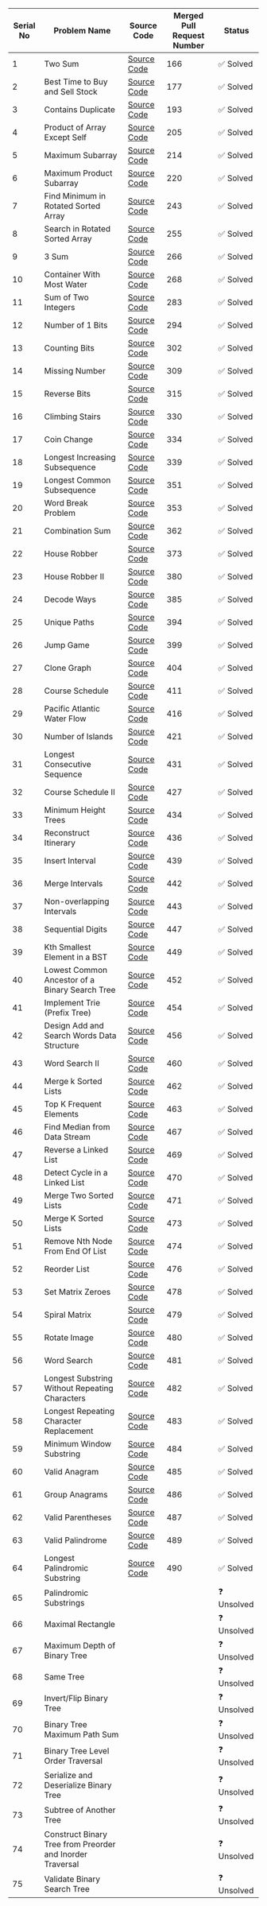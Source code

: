 | Serial No | Problem Name                                      | Source Code | Merged Pull Request Number | Status      |
|-----------|----------------------------------------------------|-------------|----------------------|-------------|
| 1         | Two Sum                                            |   [Source Code](https://github.com/abhi272003/DSA-Cracker/tree/main/Blind%2075%20LeetCode/Abhiram%20Hegde%20/Two%20Sum)        |      166                |  ✅ Solved  |
| 2         | Best Time to Buy and Sell Stock                   |     [Source Code](https://github.com/abhi272003/DSA-Cracker/tree/main/Blind%2075%20LeetCode/Abhiram%20Hegde%20/Best%20Time%20To%20Buy%20%26%20Sell%20Stock)        |         177             | ✅ Solved  |
| 3         | Contains Duplicate                                |    [Source Code](https://github.com/abhi272003/DSA-Cracker/tree/main/Blind%2075%20LeetCode/Abhiram%20Hegde/Contains%20Duplicate)         |          193            | ✅ Solved  |
| 4         | Product of Array Except Self                       |    [Source Code](https://github.com/abhi272003/DSA-Cracker/tree/main/Blind%2075%20LeetCode/Abhiram%20Hegde/Product%20of%20Array%20Except%20Self)         |         205             |  ✅ Solved  |
| 5         | Maximum Subarray                                   |      [Source Code](https://github.com/abhi272003/DSA-Cracker/tree/main/Blind%2075%20LeetCode/Abhiram%20Hegde/Maximum%20Subarray)       |        214              | ✅ Solved  |
| 6         | Maximum Product Subarray                           |    [Source Code](https://github.com/abhi272003/DSA-Cracker/tree/main/Blind%2075%20LeetCode/Abhiram%20Hegde/Maximum%20Product%20Subarray)         |          220            | ✅ Solved  |
| 7         | Find Minimum in Rotated Sorted Array               |     [Source Code](https://github.com/abhi272003/DSA-Cracker/tree/main/Blind%2075%20LeetCode/Abhiram%20Hegde/Find%20Minimum%20in%20Rotated%20Sorted%20Array)        |           243           | ✅ Solved  |
| 8         | Search in Rotated Sorted Array                     |     [Source Code](https://github.com/abhi272003/DSA-Cracker/tree/main/Blind%2075%20LeetCode/Abhiram%20Hegde/Search%20in%20Rotated%20Sorted%20Array)        |           255           | ✅ Solved  |
| 9         | 3 Sum                                              |     [Source Code](https://github.com/abhi272003/DSA-Cracker/tree/main/Blind%2075%20LeetCode/Abhiram%20Hegde/3%20Sum)        |          266            | ✅ Solved  |
| 10        | Container With Most Water                          |      [Source Code](https://github.com/abhi272003/DSA-Cracker/tree/main/Blind%2075%20LeetCode/Abhiram%20Hegde/Container%20With%20Most%20Water)       |          268            | ✅ Solved  |
| 11        | Sum of Two Integers                                |    [Source Code](https://github.com/abhi272003/DSA-Cracker/tree/main/Blind%2075%20LeetCode/Abhiram%20Hegde/Sum%20of%20Two%20Integers)         |            283          | ✅ Solved  |
| 12        | Number of 1 Bits                                   |    [Source Code](https://github.com/abhi272003/DSA-Cracker/tree/main/Blind%2075%20LeetCode/Abhiram%20Hegde/Number%20of%201%20Bits)         |           294           | ✅ Solved  |
| 13        | Counting Bits                                      |      [Source Code](https://github.com/abhi272003/DSA-Cracker/tree/main/Blind%2075%20LeetCode/Abhiram%20Hegde/Counting%20Bits)       |        302              | ✅ Solved  |
| 14        | Missing Number                                     |    [Source Code](https://github.com/abhi272003/DSA-Cracker/tree/main/Blind%2075%20LeetCode/Abhiram%20Hegde/Missing%20Number)         |      309                | ✅ Solved |
| 15        | Reverse Bits                                       |    [Source Code](https://github.com/abhi272003/DSA-Cracker/tree/main/Blind%2075%20LeetCode/Abhiram%20Hegde/Reverse%20Bits)         |           315           | ✅ Solved  |
| 16        | Climbing Stairs                                    |     [Source Code](https://github.com/abhi272003/DSA-Cracker/tree/main/Blind%2075%20LeetCode/Abhiram%20Hegde/Climbing%20Stairs)        |         330             | ✅ Solved |
| 17        | Coin Change                                        |      [Source Code](https://github.com/abhi272003/DSA-Cracker/tree/main/Blind%2075%20LeetCode/Abhiram%20Hegde/Coin%20Change)       |          334            | ✅ Solved   |
| 18        | Longest Increasing Subsequence                     |      [Source Code](https://github.com/abhi272003/DSA-Cracker/tree/main/Blind%2075%20LeetCode/Abhiram%20Hegde/Longest%20Increasing%20Subsequence)       |           339         | ✅ Solved   |
| 19        | Longest Common Subsequence                         |      [Source Code](https://github.com/abhi272003/DSA-Cracker/tree/main/Blind%2075%20LeetCode/Abhiram%20Hegde/Longest%20Common%20Subsequence)       |            351          | ✅ Solved |
| 20        | Word Break Problem                                 |     [Source Code](https://github.com/abhi272003/DSA-Cracker/tree/main/Blind%2075%20LeetCode/Abhiram%20Hegde/Word%20Break)         |          353            | ✅ Solved  |
| 21        | Combination Sum                                    |      [Source Code](https://github.com/abhi272003/DSA-Cracker/tree/main/Blind%2075%20LeetCode/Abhiram%20Hegde/Combination%20Sum)        |         362             | ✅ Solved  |
| 22        | House Robber                                       | [Source Code](https://github.com/abhi272003/DSA-Cracker/tree/main/Blind%2075%20LeetCode/Abhiram%20Hegde/House%20Robber)        |           373           | ✅ Solved  |
| 23        | House Robber II                                    |   [Source Code](https://github.com/abhi272003/DSA-Cracker/tree/main/Blind%2075%20LeetCode/Abhiram%20Hegde/House%20Robber%20II)          |          380            | ✅ Solved  |
| 24        | Decode Ways                                        | [Source Code](https://github.com/abhi272003/DSA-Cracker/tree/main/Blind%2075%20LeetCode/Abhiram%20Hegde/Decode%20Ways)        |          385            | ✅ Solved |
| 25        | Unique Paths                                       |   [Source Code](https://github.com/abhi272003/DSA-Cracker/tree/main/Blind%2075%20LeetCode/Abhiram%20Hegde/Unique%20Paths)          |          394            | ✅ Solved  |
| 26        | Jump Game                                          |    [Source Code](https://github.com/abhi272003/DSA-Cracker/tree/main/Blind%2075%20LeetCode/Abhiram%20Hegde/Jump%20Game)         |         399             | ✅ Solved  |
| 27        | Clone Graph                                        |    [Source Code](https://github.com/abhi272003/DSA-Cracker/tree/main/Blind%2075%20LeetCode/Abhiram%20Hegde/Clone%20Graph)         |          404            | ✅ Solved  |
| 28        | Course Schedule                                    |     [Source Code](https://github.com/abhi272003/DSA-Cracker/tree/main/Blind%2075%20LeetCode/Abhiram%20Hegde/Course%20Schedule)        |             411         | ✅ Solved  |
| 29        | Pacific Atlantic Water Flow                        |     [Source Code](https://github.com/abhi272003/DSA-Cracker/tree/main/Blind%2075%20LeetCode/Abhiram%20Hegde/Pacific%20Atlantic%20Water%20Flow)        |          416           | ✅ Solved  |
| 30        | Number of Islands                                  |    [Source Code](https://github.com/abhi272003/DSA-Cracker/tree/main/Blind%2075%20LeetCode/Abhiram%20Hegde/Number%20of%20Islands)         |          421            | ✅ Solved  |
| 31        | Longest Consecutive Sequence                        |      [Source Code](https://github.com/abhi272003/DSA-Cracker/tree/main/Blind%2075%20LeetCode/Abhiram%20Hegde/Longest%20Consecutive%20Sequence)       |         431             | ✅ Solved  |
| 32        | Course Schedule II                                 |     [Source Code](https://github.com/abhi272003/DSA-Cracker/tree/main/Blind%2075%20LeetCode/Abhiram%20Hegde/Course%20Schedule%20II)        |         427             | ✅ Solved |
| 33        | Minimum Height Trees                                |     [Source Code](https://github.com/abhi272003/DSA-Cracker/tree/main/Blind%2075%20LeetCode/Abhiram%20Hegde/Minimum%20Height%20Trees)        |            434          | ✅ Solved  |
| 34        | Reconstruct Itinerary                               |     [Source Code](https://github.com/abhi272003/DSA-Cracker/tree/main/Blind%2075%20LeetCode/Abhiram%20Hegde/Reconstruct%20Itinerary)        |         436             | ✅ Solved  |
| 35        | Insert Interval                                     |    [Source Code](https://github.com/abhi272003/DSA-Cracker/tree/main/Blind%2075%20LeetCode/Abhiram%20Hegde/Insert%20Interval)         |         439             | ✅ Solved  |
| 36        | Merge Intervals                                     |     [Source Code](https://github.com/abhi272003/DSA-Cracker/tree/main/Blind%2075%20LeetCode/Abhiram%20Hegde/Merge%20Intervals)        |            442          |  ✅ Solved  |
| 37        | Non-overlapping Intervals                           |    [Source Code](https://github.com/abhi272003/DSA-Cracker/tree/main/Blind%2075%20LeetCode/Abhiram%20Hegde/Non-overlapping%20Intervals)         |        443              | ✅ Solved  |
| 38        | Sequential Digits                                   |     [Source Code](https://github.com/abhi272003/DSA-Cracker/tree/main/Blind%2075%20LeetCode/Abhiram%20Hegde/Sequential%20Digits)        |            447          | ✅ Solved  |
| 39        | Kth Smallest Element in a BST                      |    [Source Code](https://github.com/abhi272003/DSA-Cracker/tree/main/Blind%2075%20LeetCode/Abhiram%20Hegde/Kth%20Smallest%20Element%20in%20a%20BST)         |         449    | ✅ Solved  |
| 40        | Lowest Common Ancestor of a Binary Search Tree      |  [Source Code](https://github.com/abhi272003/DSA-Cracker/tree/main/Blind%2075%20LeetCode/Abhiram%20Hegde/Lowest%20Common%20Ancestor%20of%20a%20Binary%20Search%20Tree)           |             452         | ✅ Solved  |
| 41        | Implement Trie (Prefix Tree)                       |     [Source Code](https://github.com/abhi272003/DSA-Cracker/tree/main/Blind%2075%20LeetCode/Abhiram%20Hegde/Implement%20Trie%20(Prefix%20Tree))        |      454            | ✅ Solved  |
| 42        | Design Add and Search Words Data Structure          |   [Source Code](https://github.com/abhi272003/DSA-Cracker/tree/main/Blind%2075%20LeetCode/Abhiram%20Hegde/Design%20Add%20and%20Search%20Words%20Data%20Structure)          |       456               | ✅ Solved  |
| 43        | Word Search II                                      |   [Source Code](https://github.com/abhi272003/DSA-Cracker/tree/main/Blind%2075%20LeetCode/Abhiram%20Hegde/Word%20Search%20II)          |              460        | ✅ Solved  |
| 44        | Merge k Sorted Lists                                |   [Source Code](https://github.com/abhi272003/DSA-Cracker/tree/main/Blind%2075%20LeetCode/Abhiram%20Hegde/Merge%20k%20Sorted%20Lists)          |       462           | ✅ Solved  |
| 45        | Top K Frequent Elements                              |   [Source Code](https://github.com/abhi272003/DSA-Cracker/tree/main/Blind%2075%20LeetCode/Abhiram%20Hegde/Top%20K%20Frequent%20Elements)          |         463             | ✅ Solved  |
| 46        | Find Median from Data Stream                        |   [Source Code](https://github.com/abhi272003/DSA-Cracker/tree/main/Blind%2075%20LeetCode/Abhiram%20Hegde/Find%20Median%20from%20Data%20Stream)          |   467         | ✅ Solved  |
| 47        | Reverse a Linked List                               |   [Source Code](https://github.com/abhi272003/DSA-Cracker/tree/main/Blind%2075%20LeetCode/Abhiram%20Hegde/Reverse%20Linked%20List)          |       469             | ✅ Solved  |
| 48        | Detect Cycle in a Linked List                       |   [Source Code](https://github.com/abhi272003/DSA-Cracker/tree/main/Blind%2075%20LeetCode/Abhiram%20Hegde/Linked%20List%20Cycle)          |         470             | ✅ Solved  |
| 49        | Merge Two Sorted Lists                              |  [Source Code](https://github.com/abhi272003/DSA-Cracker/tree/main/Blind%2075%20LeetCode/Abhiram%20Hegde/Merge%20Two%20Sorted%20Lists)           |      471              | ✅ Solved  |
| 50        | Merge K Sorted Lists                                |   [Source Code](https://github.com/abhi272003/DSA-Cracker/tree/main/Blind%2075%20LeetCode/Abhiram%20Hegde/Merge%20k%20Sorted%20Lists(2))          |           473        | ✅ Solved  |
| 51        | Remove Nth Node From End Of List                    |   [Source Code](https://github.com/abhi272003/DSA-Cracker/tree/main/Blind%2075%20LeetCode/Abhiram%20Hegde/Remove%20Nth%20Node%20from%20End%20of%20List)          |          474            | ✅ Solved  |
| 52        | Reorder List                                        |    [Source Code](https://github.com/abhi272003/DSA-Cracker/tree/main/Blind%2075%20LeetCode/Abhiram%20Hegde/Reorder%20List)         |        476              | ✅ Solved  |
| 53        | Set Matrix Zeroes                                   |   [Source Code](https://github.com/abhi272003/DSA-Cracker/tree/main/Blind%2075%20LeetCode/Abhiram%20Hegde/Set%20Matrix%20Zeroes)          |           478           | ✅ Solved  |
| 54        | Spiral Matrix                                       |   [Source Code](https://github.com/abhi272003/DSA-Cracker/tree/main/Blind%2075%20LeetCode/Abhiram%20Hegde/Spiral%20Matrix)          |          479            | ✅ Solved  |
| 55        | Rotate Image                                        |   [Source Code](https://github.com/abhi272003/DSA-Cracker/tree/main/Blind%2075%20LeetCode/Abhiram%20Hegde/Rotate%20Image)          |           480           | ✅ Solved  |
| 56        | Word Search                                         |    [Source Code](https://github.com/abhi272003/DSA-Cracker/tree/main/Blind%2075%20LeetCode/Abhiram%20Hegde/Word%20Search)         |         481             | ✅ Solved  |
| 57        | Longest Substring Without Repeating Characters     |    [Source Code](https://github.com/abhi272003/DSA-Cracker/tree/main/Blind%2075%20LeetCode/Abhiram%20Hegde/Longest%20Substring%20Without%20Repeating%20Characters) |        482            | ✅ Solved  |
| 58        | Longest Repeating Character Replacement              |  [Source Code](https://github.com/abhi272003/DSA-Cracker/tree/main/Blind%2075%20LeetCode/Abhiram%20Hegde/Longest%20Repeating%20Caracter%20Replacement)           |       483             | ✅ Solved  |
| 59        | Minimum Window Substring                            |     [Source Code](https://github.com/abhi272003/DSA-Cracker/tree/main/Blind%2075%20LeetCode/Abhiram%20Hegde/Minimum%20Window%20Substring)        |          484            | ✅ Solved  |
| 60        | Valid Anagram                                       |   [Source Code](https://github.com/abhi272003/DSA-Cracker/tree/main/Blind%2075%20LeetCode/Abhiram%20Hegde/Valid%20Anagram)          |        485              | ✅ Solved  |
| 61        | Group Anagrams                                      |    [Source Code](https://github.com/abhi272003/DSA-Cracker/tree/main/Blind%2075%20LeetCode/Abhiram%20Hegde/Group%20Anagrams)         |           486           | ✅ Solved  |
| 62        | Valid Parentheses                                   |    [Source Code](https://github.com/abhi272003/DSA-Cracker/tree/main/Blind%2075%20LeetCode/Abhiram%20Hegde/Valid%20Parentheses)         |          487            | ✅ Solved  |
| 63        | Valid Palindrome                                    |   [Source Code](https://github.com/abhi272003/DSA-Cracker/tree/main/Blind%2075%20LeetCode/Abhiram%20Hegde/Valid%20Palindrome)          |         489             | ✅ Solved   |
| 64        | Longest Palindromic Substring                       |   [Source Code](https://github.com/abhi272003/DSA-Cracker/tree/main/Blind%2075%20LeetCode/Abhiram%20Hegde/Longest%20Palindromic%20Substring)          |         490      | ✅ Solved  |
| 65        | Palindromic Substrings                              |             |                      | ❓ Unsolved  |
| 66        | Maximal Rectangle                                    |             |                      | ❓ Unsolved  |
| 67        | Maximum Depth of Binary Tree                         |             |                      | ❓ Unsolved  |
| 68        | Same Tree                                            |             |                      | ❓ Unsolved  |
| 69        | Invert/Flip Binary Tree                             |             |                      | ❓ Unsolved  |
| 70        | Binary Tree Maximum Path Sum                        |             |                      | ❓ Unsolved  |
| 71        | Binary Tree Level Order Traversal                   |             |                      | ❓ Unsolved  |
| 72        | Serialize and Deserialize Binary Tree               |             |                      | ❓ Unsolved  |
| 73        | Subtree of Another Tree                             |             |                      | ❓ Unsolved  |
| 74        | Construct Binary Tree from Preorder and Inorder Traversal |             |                      | ❓ Unsolved  |
| 75        | Validate Binary Search Tree                         |             |                      | ❓ Unsolved  |
